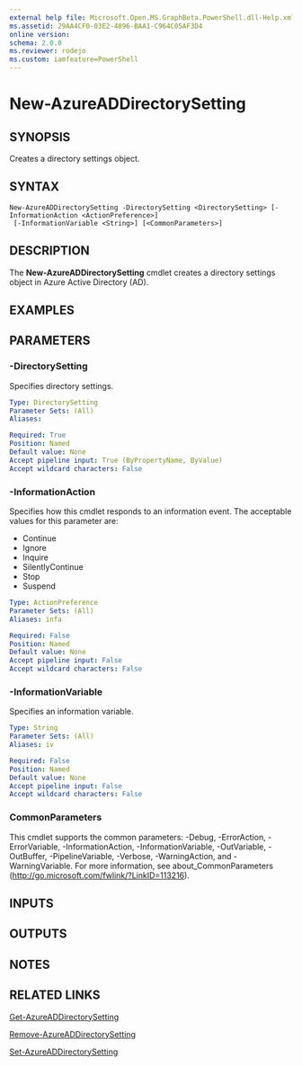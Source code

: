 ```yaml
---
external help file: Microsoft.Open.MS.GraphBeta.PowerShell.dll-Help.xml
ms.assetid: 29AA4CF0-03E2-4896-BAA1-C964C05AF3D4
online version: 
schema: 2.0.0
ms.reviewer: rodejo
ms.custom: iamfeature=PowerShell
---
```


# New-AzureADDirectorySetting

## SYNOPSIS
Creates a directory settings object.

## SYNTAX

```
New-AzureADDirectorySetting -DirectorySetting <DirectorySetting> [-InformationAction <ActionPreference>]
 [-InformationVariable <String>] [<CommonParameters>]
```

## DESCRIPTION
The **New-AzureADDirectorySetting** cmdlet creates a directory settings object in Azure Active Directory (AD).

## EXAMPLES

## PARAMETERS

### -DirectorySetting
Specifies directory settings.

```yaml
Type: DirectorySetting
Parameter Sets: (All)
Aliases: 

Required: True
Position: Named
Default value: None
Accept pipeline input: True (ByPropertyName, ByValue)
Accept wildcard characters: False
```

### -InformationAction
Specifies how this cmdlet responds to an information event. The acceptable values for this parameter are:

- Continue
- Ignore
- Inquire
- SilentlyContinue
- Stop
- Suspend

```yaml
Type: ActionPreference
Parameter Sets: (All)
Aliases: infa

Required: False
Position: Named
Default value: None
Accept pipeline input: False
Accept wildcard characters: False
```

### -InformationVariable
Specifies an information variable.

```yaml
Type: String
Parameter Sets: (All)
Aliases: iv

Required: False
Position: Named
Default value: None
Accept pipeline input: False
Accept wildcard characters: False
```

### CommonParameters
This cmdlet supports the common parameters: -Debug, -ErrorAction, -ErrorVariable, -InformationAction, -InformationVariable, -OutVariable, -OutBuffer, -PipelineVariable, -Verbose, -WarningAction, and -WarningVariable. For more information, see about_CommonParameters (http://go.microsoft.com/fwlink/?LinkID=113216).

## INPUTS

## OUTPUTS

## NOTES

## RELATED LINKS

[Get-AzureADDirectorySetting](./Get-AzureADDirectorySetting.md)

[Remove-AzureADDirectorySetting](./Remove-AzureADDirectorySetting.md)

[Set-AzureADDirectorySetting](./Set-AzureADDirectorySetting.md)

